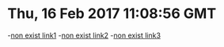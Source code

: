 # Thu, 16 Feb 2017 11:08:56 GMT
-[non exist link1](../nonexisted1.md)
-[non exist link2](../nonexisted2.md)
-[non exist link3](../nonexisted3.md)
